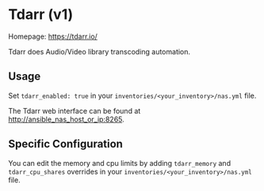 # Tdarr (v1)

Homepage: <https://tdarr.io/>

Tdarr does Audio/Video library transcoding automation.

## Usage

Set `tdarr_enabled: true` in your `inventories/<your_inventory>/nas.yml` file.

The Tdarr web interface can be found at <http://ansible_nas_host_or_ip:8265>.

## Specific Configuration

You can edit the memory and cpu limits by adding `tdarr_memory` and `tdarr_cpu_shares` overrides in your `inventories/<your_inventory>/nas.yml` file.
